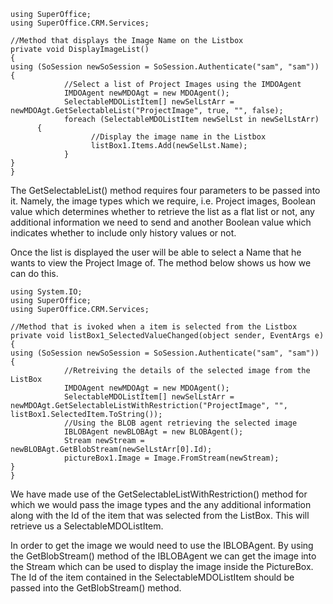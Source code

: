 <properties date="2016-06-24"
SortOrder="5"
/>

```
using SuperOffice;
using SuperOffice.CRM.Services;
 
//Method that displays the Image Name on the Listbox
private void DisplayImageList()
{
using (SoSession newSoSession = SoSession.Authenticate("sam", "sam"))
{
            //Select a list of Project Images using the IMDOAgent
            IMDOAgent newMDOAgt = new MDOAgent();
            SelectableMDOListItem[] newSelLstArr = newMDOAgt.GetSelectableList("ProjectImage", true, "", false);
            foreach (SelectableMDOListItem newSelLst in newSelLstArr)
      {                
                  //Display the image name in the Listbox
                  listBox1.Items.Add(newSelLst.Name);                       
            }  
}
}
```

 

The GetSelectableList() method requires four parameters to be passed into it. Namely, the image types which we require, i.e. Project images, Boolean value which determines whether to retrieve the list as a flat list or not, any additional information we need to send and another Boolean value which indicates whether to include only history values or not.

Once the list is displayed the user will be able to select a Name that he wants to view the Project Image of. The method below shows us how we can do this.

```
using System.IO;
using SuperOffice;
using SuperOffice.CRM.Services;
 
//Method that is ivoked when a item is selected from the Listbox
private void listBox1_SelectedValueChanged(object sender, EventArgs e)
{
using (SoSession newSoSession = SoSession.Authenticate("sam", "sam"))
{
            //Retreiving the details of the selected image from the ListBox
            IMDOAgent newMDOAgt = new MDOAgent();
            SelectableMDOListItem[] newSelLstArr = newMDOAgt.GetSelectableListWithRestriction("ProjectImage", "", listBox1.SelectedItem.ToString());
            //Using the BLOB agent retrieving the selected image
            IBLOBAgent newBLOBAgt = new BLOBAgent();
            Stream newStream = newBLOBAgt.GetBlobStream(newSelLstArr[0].Id);
            pictureBox1.Image = Image.FromStream(newStream);                   
}
}
```

 

We have made use of the GetSelectableListWithRestriction() method for which we would pass the image types and the any additional information along with the Id of the item that was selected from the ListBox. This will retrieve us a SelectableMDOListItem.

In order to get the image we would need to use the IBLOBAgent. By using the GetBlobStream() method of the IBLOBAgent we can get the image into the Stream which can be used to display the image inside the PictureBox. The Id of the item contained in the SelectableMDOListItem should be passed into the GetBlobStream() method.
